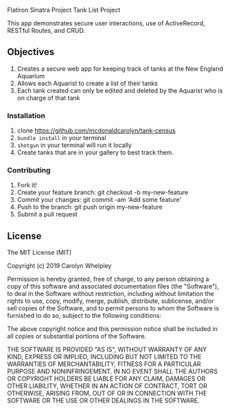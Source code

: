 Flatiron Sinatra Project Tank List Project

This app demonstrates secure user interactions, use of ActiveRecord, RESTful Routes, and CRUD. 

## Objectives

1. Creates a secure web app for keeping track of tanks at the New England Aquarium
2. Allows each Aquarist to create a list of their tanks
3. Each tank created can only be edited and deleted by the Aquarist who is on charge of that tank

### Installation 
 1. clone https://github.com/mcdonaldcarolyn/tank-census
 2. `bundle install` in your terminal 
 3. `shotgun` in your terminal will run it locally
 4. Create tanks that are in your gallery to best track them. 

### Contributing
1. Fork it!
2. Create your feature branch: git checkout -b my-new-feature
3. Commit your changes: git commit -am 'Add some feature'
4. Push to the branch: git push origin my-new-feature
5. Submit a pull request 

## License
The MIT License (MIT)

Copyright (c) 2019 Carolyn Whelpley

Permission is hereby granted, free of charge, to any person obtaining a copy of this software and associated documentation files (the "Software"), to deal in the Software without restriction, including without limitation the rights to use, copy, modify, merge, publish, distribute, sublicense, and/or sell copies of the Software, and to permit persons to whom the Software is furnished to do so, subject to the following conditions:

The above copyright notice and this permission notice shall be included in all copies or substantial portions of the Software.

THE SOFTWARE IS PROVIDED "AS IS", WITHOUT WARRANTY OF ANY KIND, EXPRESS OR IMPLIED, INCLUDING BUT NOT LIMITED TO THE WARRANTIES OF MERCHANTABILITY, FITNESS FOR A PARTICULAR PURPOSE AND NONINFRINGEMENT. IN NO EVENT SHALL THE AUTHORS OR COPYRIGHT HOLDERS BE LIABLE FOR ANY CLAIM, DAMAGES OR OTHER LIABILITY, WHETHER IN AN ACTION OF CONTRACT, TORT OR OTHERWISE, ARISING FROM, OUT OF OR IN CONNECTION WITH THE SOFTWARE OR THE USE OR OTHER DEALINGS IN THE SOFTWARE.